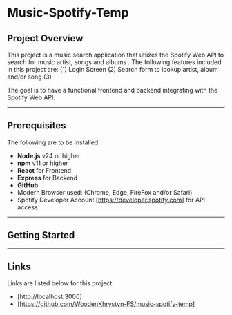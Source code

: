 # Music-Spotify-Temp

## Project Overview
This project is a music search application that utlizes the Spotify Web API to search for music artist, songs and albums . The following features included in this project are:
(1) Login Screen
(2) Search form to lookup artist, album and/or song
(3) 

The goal is to have a functional frontend and backend integrating with the Spotify Web API.

---

## Prerequisites
The following are to be installed:
- **Node.js** v24 or higher
- **npm** v11 or higher
- **React** for Frontend
- **Express** for Backend
- **GitHub**
- Modern Browser used: (Chrome, Edge, FireFox and/or Safari)
- Spotify Developer Account [https://developer.spotify.com] for API access

---

## Getting Started


---

## Links
Links are listed below for this project:

 - [http://localhost:3000]
 - [https://github.com/WoodenKhrystyn-FS/music-spotify-temp]



